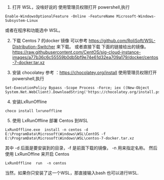 1. 打开 WSL，没啥好说的
使用管理员权限打开 powershell,执行 
```
Enable-WindowsOptionalFeature -Online -FeatureName Microsoft-Windows-Subsystem-Linux
```
或者在程序和功能选中 WSL。
 
2.  下载 Centos 7 的docker 镜像
可以参考 https://github.com/RoliSoft/WSL-Distribution-Switcher  来下载。
或者直接下载 下面的链接给出的镜像。
https://raw.githubusercontent.com/CentOS/sig-cloud-instance-images/a77b36c6c55559b0db5bf9e74e61d32ea709a179/docker/centos-7-docker.tar.xz
 
3. 安装 chocolatey
参考 ：https://chocolatey.org/install
使用管理员权限打开 powershell,执行 
```
Set-ExecutionPolicy Bypass -Scope Process -Force; iex ((New-Object System.Net.WebClient).DownloadString('https://chocolatey.org/install.ps1'))
```
4.  安装LxRunOffline
```
choco install lxrunoffline
```
5. 使用 LxRunOffline 部署 Centos 到WSL
```
LxRunOffline.exe  install -n centos -d E:\ProgramData\Microsoft\Windows\WSL\CentOS -f  E:\ProgramData\Microsoft\Windows\WSL\centos-7-docker.tar.xz
```
其中 -d 后面是要安装到的目录，-f 是前面下载的镜像， -n 用来指定名称。
然后使用  LxRunOffine 来开启 Centos
```
LxRunOffline  run  -n centos
```
当然，如果你只安装了这一个WSL，那直接输入bash 也可以进行WSL.
